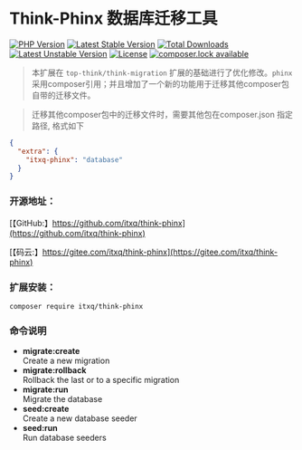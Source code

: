 Think-Phinx 数据库迁移工具
===============

[![PHP Version](https://img.shields.io/badge/php-%3E%3D7.1-8892BF.svg)](http://www.php.net/)
[![Latest Stable Version](https://poser.pugx.org/itxq/think-phinx/version)](https://packagist.org/packages/itxq/think-phinx)
[![Total Downloads](https://poser.pugx.org/itxq/think-phinx/downloads)](https://packagist.org/packages/itxq/think-phinx)
[![Latest Unstable Version](https://poser.pugx.org/itxq/think-phinx/v/unstable)](//packagist.org/packages/itxq/think-phinx)
[![License](https://poser.pugx.org/itxq/think-phinx/license)](https://packagist.org/packages/itxq/think-phinx)
[![composer.lock available](https://poser.pugx.org/itxq/think-phinx/composerlock)](https://packagist.org/packages/itxq/think-phinx)

> 本扩展在 `top-think/think-migration` 扩展的基础进行了优化修改。`phinx` 采用composer引用；并且增加了一个新的功能用于迁移其他composer包自带的迁移文件。

> 迁移其他composer包中的迁移文件时，需要其他包在composer.json 指定路径, 格式如下

```json
{
  "extra": {
    "itxq-phinx": "database"
  }
}
```
  
### 开源地址：

[【GitHub:】https://github.com/itxq/think-phinx](https://github.com/itxq/think-phinx)

[【码云:】https://gitee.com/itxq/think-phinx](https://gitee.com/itxq/think-phinx)

### 扩展安装：

 `composer require itxq/think-phinx`
 
### 命令说明

* **migrate:create**  
    Create a new migration
* **migrate:rollback**  
    Rollback the last or to a specific migration
* **migrate:run**  
    Migrate the database
* **seed:create**  
    Create a new database seeder
* **seed:run**  
    Run database seeders


